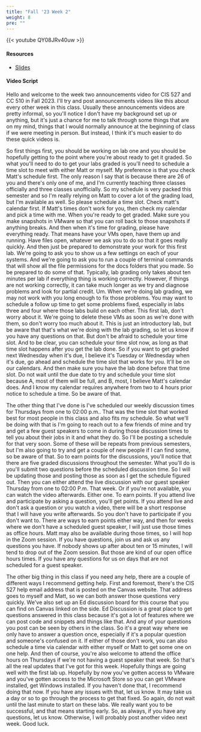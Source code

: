 ```yaml
---
title: "Fall '23 Week 2"
weight: 8
pre: ""
---
```


{{< youtube QY08JRv40uw >}}

#### Resources

* <a href="slides" target="_blank">Slides</a>

#### Video Script

Hello and welcome to the week two announcements video for CIS 527 and CC 510 in Fall 2023. I'll try and post announcements videos like this about every other week in this class. Usually these announcements videos are pretty informal, so you'll notice I don't have my background set up or anything, but it's just a chance for me to talk through some things that are on my mind, things that I would normally announce at the beginning of class if we were meeting in person. But instead, I think it's much easier to do these quick videos is. 

So first things first, you should be working on lab one and you should be hopefully getting to the point where you're about ready to get it graded. So what you'll need to do to get your labs graded is you'll need to schedule a time slot to meet with either Matt or myself. My preference is that you check Matt's schedule first. The only reason I say that is because there are 26 of you and there's only one of me, and I'm currently teaching three classes officially and three classes unofficially. So my schedule is very packed this semester and so I'm really relying on Matt to cover a lot of the grading load, but I'm available as well. So please schedule a time slot. Check matt's calendar first. If Matt's times don't work for you, then check my calendar and pick a time with me. When you're ready to get graded. Make sure you make snapshots in VMware so that you can roll back to those snapshots if anything breaks. And then when it's time for grading, please have everything ready. That means have your VMs open, have them up and running. Have files open, whatever we ask you to do so that it goes really quickly. And then just be prepared to demonstrate your work for this first lab. We're going to ask you to show us a few settings on each of your systems. And we're going to ask you to run a couple of terminal commands that will show all the file permissions for the docs folders that you made. So be prepared to do some of that. Typically, lab grading only takes about ten minutes per lab if everything thing is working correctly. However, if things are not working correctly, it can take much longer as we try and diagnose problems and look for partial credit. Um. When we're doing lab grading, we may not work with you long enough to fix those problems. You may want to schedule a follow up time to get some problems fixed, especially in labs three and four where those labs build on each other. This first lab, don't worry about it. We're going to delete these VMs as soon as we're done with them, so don't worry too much about it. This is just an introductory lab, but be aware that that's what we're doing with the lab grading, so let us know if you have any questions on that. But don't be afraid to schedule your time slot. And to be clear, you can schedule your time slot now, as long as that time slot happens after you get the lab done. So if you want to get graded next Wednesday when it's due, I believe it's Tuesday or Wednesday when it's due, go ahead and schedule the time slot that works for you. It'll be on our calendars. And then make sure you have the lab done before that time slot. Do not wait until the due date to try and schedule your time slot because A, most of them will be full, and B, most, I believe Matt's calendar does. And I know my calendar requires anywhere from two to 4 hours prior notice to schedule a time. So be aware of that. 

The other thing that I've done is I've scheduled our weekly discussion times for Thursdays from one to 02:00 p.m.. That was the time slot that worked best for most people in this class and also fits my schedule. So what we'll be doing with that is I'm going to reach out to a few friends of mine and try and get a few guest speakers to come in during those discussion times to tell you about their jobs in it and what they do. So I'll be posting a schedule for that very soon. Some of these will be repeats from previous semesters, but I'm also going to try and get a couple of new people if I can find some, so be aware of that. So to earn points for the discussions, you'll notice that there are five graded discussions throughout the semester. What you'll do is you'll submit two questions before the scheduled discussion time. So I will be updating those and posting those as soon as I get the schedule figured out. Then you can either attend the live discussion with our guest speaker Thursday from one to 02:00 P.m. That week. Or if you're not available, you can watch the video afterwards. Either one. To earn points. If you attend live and participate by asking a question, you'll get points. If you attend live and don't ask a question or you watch a video, there will be a short response that I will have you write afterwards. So you don't have to participate if you don't want to. There are ways to earn points either way, and then for weeks where we don't have a scheduled guest speaker, I will just use those times as office hours. Matt may also be available during those times, so I will hop in the Zoom session. If you have questions, join us and ask us any questions you have. If nobody shows up after about ten or 15 minutes, I will tend to drop out of the Zoom session. But those are kind of our open office hours times. If you have any questions for us on days that are not scheduled for a guest speaker. 

The other big thing in this class if you need any help, there are a couple of different ways I recommend getting help. First and foremost, there's the CIS 527 help email address that is posted on the Canvas website. That address goes to myself and Matt, so we can both answer those questions very quickly. We've also set up an Ed discussion board for this course that you can find on Canvas linked on the side. Ed Discussion is a great place to get questions answered in this class because it's got a lot of features where we can post code and snippets and things like that. And any of your questions you post can be seen by others in the class. So it's a great way where we only have to answer a question once, especially if it's a popular question and someone's confused on it. If either of those don't work, you can also schedule a time via calendar with either myself or Matt to get some one on one help. And then of course, you're also welcome to attend the office hours on Thursdays if we're not having a guest speaker that week. So that's all the real updates that I've got for this week. Hopefully things are going well with the first lab up. Hopefully by now you've gotten access to VMware and you've gotten access to the Microsoft Store so you can get VMware installed, get Windows installed. If you haven't done that, I recommend doing that now. If you have any issues with that, let us know. It may take us a day or so to go through the process to get that fixed. So again, do not wait until the last minute to start on these labs. We really want you to be successful, and that means starting early. So, as always, if you have any questions, let us know. Otherwise, I will probably post another video next week. Good luck. 
